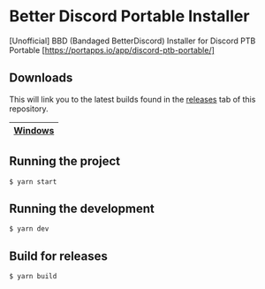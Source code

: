 # Better Discord Portable Installer
[Unofficial] BBD (Bandaged BetterDiscord) Installer for Discord PTB Portable [https://portapps.io/app/discord-ptb-portable/]

## Downloads

This will link you to the latest builds found in the [releases](https://github.com/mokocup/BetterDiscordPortableInstaller/releases) tab of this repository.

| [Windows](https://github.com/mokocup/BetterDiscordPortableInstaller/releases/latest)  |
| ------------- |

## Running the project

    $ yarn start

## Running the development

    $ yarn dev
    
## Build for releases

    $ yarn build
